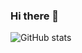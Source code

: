 ### Hi there 👋

![GitHub stats](https://github-readme-stats.vercel.app/api?username=fornax2&show_icons=true&count_private=true)
